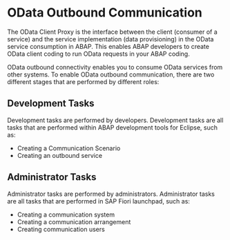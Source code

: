 <!-- loio811b5231f77e4987abe8e985e32f70a1 -->

# OData Outbound Communication

The OData Client Proxy is the interface between the client \(consumer of a service\) and the service implementation \(data provisioning\) in the OData service consumption in ABAP. This enables ABAP developers to create OData client coding to run OData requests in your ABAP coding.

OData outbound connectivity enables you to consume OData services from other systems. To enable OData outbound communication, there are two different stages that are performed by different roles:



<a name="loio811b5231f77e4987abe8e985e32f70a1__section_kt2_xyw_kzb"/>

## Development Tasks

Development tasks are performed by developers. Development tasks are all tasks that are performed within ABAP development tools for Eclipse, such as:

-   Creating a Communication Scenario
-   Creating an outbound service



<a name="loio811b5231f77e4987abe8e985e32f70a1__section_n1y_czw_kzb"/>

## Administrator Tasks

Administrator tasks are performed by administrators. Administrator tasks are all tasks that are performed in SAP Fiori launchpad, such as:

-   Creating a communication system
-   Creating a communication arrangement
-   Creating communication users

